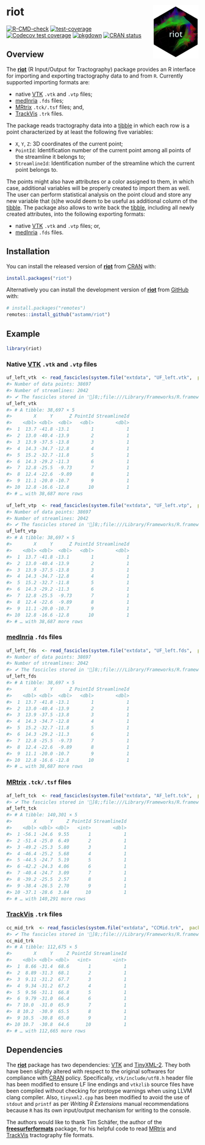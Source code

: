 
<!-- README.md is generated from README.Rmd. Please edit that file -->

# riot <img src="man/figures/logo.png" align="right" height="139" />

<!-- badges: start -->

[![R-CMD-check](https://github.com/astamm/riot/workflows/R-CMD-check/badge.svg)](https://github.com/astamm/riot/actions)
[![test-coverage](https://github.com/astamm/riot/workflows/test-coverage/badge.svg)](https://github.com/astamm/riot/actions)
[![Codecov test
coverage](https://codecov.io/gh/astamm/riot/branch/master/graph/badge.svg)](https://app.codecov.io/gh/astamm/riot?branch=master)
[![pkgdown](https://github.com/astamm/riot/workflows/pkgdown/badge.svg)](https://github.com/astamm/riot/actions)
[![CRAN
status](https://www.r-pkg.org/badges/version/riot)](https://CRAN.R-project.org/package=riot)
<!-- badges: end -->

## Overview

The [**riot**](https://astamm.github.io/riot/) (R Input/Output for
Tractography) package provides an R interface for importing and
exporting tractography data to and from `R`. Currently supported
importing formats are:

- native [VTK](https://vtk.org) `.vtk` and `.vtp` files;
- [medInria](https://med.inria.fr) `.fds` files;
- [MRtrix](https://mrtrix.readthedocs.io/en/latest/getting_started/image_data.html)
  `.tck/.tsf` files; and,
- [TrackVis](http://trackvis.org/docs/?subsect=fileformat) `.trk` files.

The package reads tractography data into a
[tibble](https://tibble.tidyverse.org) in which each row is a point
characterized by at least the following five variables:

- `X`, `Y`, `Z`: 3D coordinates of the current point;
- `PointId`: Identification number of the current point among all points
  of the streamline it belongs to;
- `StreamlineId`: Identification number of the streamline which the
  current point belongs to.

The points might also have attributes or a color assigned to them, in
which case, additional variables will be properly created to import them
as well. The user can perform statistical analysis on the point cloud
and store any new variable that (s)he would deem to be useful as
additional column of the [tibble](https://tibble.tidyverse.org). The
package also allows to write back the
[tibble](https://tibble.tidyverse.org), including all newly created
attributes, into the following exporting formats:

- native [VTK](https://vtk.org) `.vtk` and `.vtp` files; or,
- [medInria](https://med.inria.fr) `.fds` files.

## Installation

You can install the released version of
[**riot**](https://astamm.github.io/riot/) from
[CRAN](https://cran.r-project.org) with:

``` r
install.packages("riot")
```

Alternatively you can install the development version of
[**riot**](https://astamm.github.io/riot/) from
[GitHub](https://github.com/) with:

``` r
# install.packages("remotes")
remotes::install_github("astamm/riot")
```

## Example

``` r
library(riot)
```

### Native [VTK](https://vtk.org) `.vtk` and `.vtp` files

``` r
uf_left_vtk  <- read_fascicles(system.file("extdata", "UF_left.vtk",  package = "riot"))
#> Number of data points: 38697
#> Number of streamlines: 2042
#> ✔ The fascicles stored in ']8;;file:///Library/Frameworks/R.framework/Versions/4.2-arm64/Resources/library/riot/extdata/UF_left.vtk/Library/Frameworks/R.framework/Versions/4.2-arm64/Resources/library/riot/extdata/UF_left.vtk]8;;' have been successfully imported.
uf_left_vtk
#> # A tibble: 38,697 × 5
#>        X     Y      Z PointId StreamlineId
#>    <dbl> <dbl>  <dbl>   <dbl>        <dbl>
#>  1  13.7 -41.8 -13.1        1            1
#>  2  13.0 -40.4 -13.9        2            1
#>  3  13.9 -37.5 -13.8        3            1
#>  4  14.3 -34.7 -12.8        4            1
#>  5  15.2 -32.7 -11.8        5            1
#>  6  14.3 -29.2 -11.3        6            1
#>  7  12.8 -25.5  -9.73       7            1
#>  8  12.4 -22.6  -9.89       8            1
#>  9  11.1 -20.0 -10.7        9            1
#> 10  12.8 -16.6 -12.8       10            1
#> # … with 38,687 more rows
```

``` r
uf_left_vtp  <- read_fascicles(system.file("extdata", "UF_left.vtp",  package = "riot"))
#> Number of data points: 38697
#> Number of streamlines: 2042
#> ✔ The fascicles stored in ']8;;file:///Library/Frameworks/R.framework/Versions/4.2-arm64/Resources/library/riot/extdata/UF_left.vtp/Library/Frameworks/R.framework/Versions/4.2-arm64/Resources/library/riot/extdata/UF_left.vtp]8;;' have been successfully imported.
uf_left_vtp
#> # A tibble: 38,697 × 5
#>        X     Y      Z PointId StreamlineId
#>    <dbl> <dbl>  <dbl>   <dbl>        <dbl>
#>  1  13.7 -41.8 -13.1        1            1
#>  2  13.0 -40.4 -13.9        2            1
#>  3  13.9 -37.5 -13.8        3            1
#>  4  14.3 -34.7 -12.8        4            1
#>  5  15.2 -32.7 -11.8        5            1
#>  6  14.3 -29.2 -11.3        6            1
#>  7  12.8 -25.5  -9.73       7            1
#>  8  12.4 -22.6  -9.89       8            1
#>  9  11.1 -20.0 -10.7        9            1
#> 10  12.8 -16.6 -12.8       10            1
#> # … with 38,687 more rows
```

### [medInria](https://med.inria.fr) `.fds` files

``` r
uf_left_fds  <- read_fascicles(system.file("extdata", "UF_left.fds",  package = "riot"))
#> Number of data points: 38697
#> Number of streamlines: 2042
#> ✔ The fascicles stored in ']8;;file:///Library/Frameworks/R.framework/Versions/4.2-arm64/Resources/library/riot/extdata/UF_left.fds/Library/Frameworks/R.framework/Versions/4.2-arm64/Resources/library/riot/extdata/UF_left.fds]8;;' have been successfully imported.
uf_left_fds
#> # A tibble: 38,697 × 5
#>        X     Y      Z PointId StreamlineId
#>    <dbl> <dbl>  <dbl>   <dbl>        <dbl>
#>  1  13.7 -41.8 -13.1        1            1
#>  2  13.0 -40.4 -13.9        2            1
#>  3  13.9 -37.5 -13.8        3            1
#>  4  14.3 -34.7 -12.8        4            1
#>  5  15.2 -32.7 -11.8        5            1
#>  6  14.3 -29.2 -11.3        6            1
#>  7  12.8 -25.5  -9.73       7            1
#>  8  12.4 -22.6  -9.89       8            1
#>  9  11.1 -20.0 -10.7        9            1
#> 10  12.8 -16.6 -12.8       10            1
#> # … with 38,687 more rows
```

### [MRtrix](https://mrtrix.readthedocs.io/en/latest/getting_started/image_data.html) `.tck/.tsf` files

``` r
af_left_tck  <- read_fascicles(system.file("extdata", "AF_left.tck",  package = "riot"))
#> ✔ The fascicles stored in ']8;;file:///Library/Frameworks/R.framework/Versions/4.2-arm64/Resources/library/riot/extdata/AF_left.tck/Library/Frameworks/R.framework/Versions/4.2-arm64/Resources/library/riot/extdata/AF_left.tck]8;;' have been successfully imported.
af_left_tck
#> # A tibble: 140,301 × 5
#>        X     Y     Z PointId StreamlineId
#>    <dbl> <dbl> <dbl>   <int>        <dbl>
#>  1 -56.1 -24.6  9.55       1            1
#>  2 -51.4 -25.0  6.49       2            1
#>  3 -49.2 -25.3  5.80       3            1
#>  4 -46.4 -25.2  5.68       4            1
#>  5 -44.5 -24.7  5.19       5            1
#>  6 -42.2 -24.3  4.06       6            1
#>  7 -40.4 -24.7  3.09       7            1
#>  8 -39.2 -25.5  2.57       8            1
#>  9 -38.4 -26.5  2.70       9            1
#> 10 -37.1 -28.6  3.84      10            1
#> # … with 140,291 more rows
```

### [TrackVis](http://trackvis.org/docs/?subsect=fileformat) `.trk` files

``` r
cc_mid_trk  <- read_fascicles(system.file("extdata", "CCMid.trk",  package = "riot"))
#> ✔ The fascicles stored in ']8;;file:///Library/Frameworks/R.framework/Versions/4.2-arm64/Resources/library/riot/extdata/CCMid.trk/Library/Frameworks/R.framework/Versions/4.2-arm64/Resources/library/riot/extdata/CCMid.trk]8;;' have been successfully imported.
cc_mid_trk
#> # A tibble: 112,675 × 5
#>        X     Y     Z PointId StreamlineId
#>    <dbl> <dbl> <dbl>   <int>        <int>
#>  1  8.66 -31.4  68.6       1            1
#>  2  8.89 -31.3  68.1       2            1
#>  3  9.11 -31.2  67.7       3            1
#>  4  9.34 -31.2  67.2       4            1
#>  5  9.56 -31.1  66.8       5            1
#>  6  9.79 -31.0  66.4       6            1
#>  7 10.0  -31.0  65.9       7            1
#>  8 10.2  -30.9  65.5       8            1
#>  9 10.5  -30.8  65.0       9            1
#> 10 10.7  -30.8  64.6      10            1
#> # … with 112,665 more rows
```

## Dependencies

The [**riot**](https://astamm.github.io/riot/) package has two
dependencies: [VTK](https://vtk.org/) and
[TinyXML-2](https://github.com/leethomason/tinyxml2). They both have
been slightly altered with respect to the original softwares for
compliance with [CRAN](https://cran.r-project.org) policy. Specifically,
`vtk/include/utf8.h` header file has been modified to ensure LF line
endings and `vtkzlib` source files have been compiled without checking
for protoype warnings when using LLVM clang compiler. Also,
`tinyxml2.cpp` has been modified to avoid the use of `stdout` and
`printf` as per *Writing R Extensions* manual recommendations because
`R` has its own input/output mechanism for writing to the console.

The authors would like to thank Tim Schäfer, the author of the
[**freesurferformats**](https://CRAN.R-project.org/package=freesurferformats)
package, for his helpful code to read
[MRtrix](https://mrtrix.readthedocs.io/en/latest/getting_started/image_data.html)
and [TrackVis](http://trackvis.org/docs/?subsect=fileformat)
tractography file formats.
